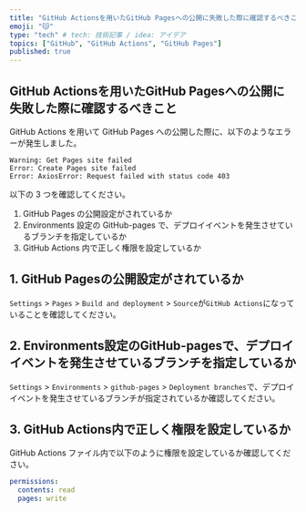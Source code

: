 ```yaml
---
title: "GitHub Actionsを用いたGitHub Pagesへの公開に失敗した際に確認するべきこと"
emoji: "😽"
type: "tech" # tech: 技術記事 / idea: アイデア
topics: ["GitHub", "GitHub Actions", "GitHub Pages"]
published: true
---
```


## GitHub Actionsを用いたGitHub Pagesへの公開に失敗した際に確認するべきこと

GitHub Actions を用いて GitHub Pages への公開した際に、以下のようなエラーが発生しました。  

```error
Warning: Get Pages site failed
Error: Create Pages site failed
Error: AxiosError: Request failed with status code 403
```

以下の 3 つを確認してください。  

1. GitHub Pages の公開設定がされているか
2. Environments 設定の GitHub-pages で、デプロイイベントを発生させているブランチを指定しているか
3. GitHub Actions 内で正しく権限を設定しているか

## 1. GitHub Pagesの公開設定がされているか

`Settings` > `Pages` > `Build and deployment` > `Source`が`GitHub Actions`になっていることを確認してください。  

## 2. Environments設定のGitHub-pagesで、デプロイイベントを発生させているブランチを指定しているか

`Settings` > `Environments` > `github-pages` > `Deployment branches`で、デプロイイベントを発生させているブランチが指定されているか確認してください。  

## 3. GitHub Actions内で正しく権限を設定しているか

GitHub Actions ファイル内で以下のように権限を設定しているか確認してください。  

```yml
permissions:
  contents: read
  pages: write
```
